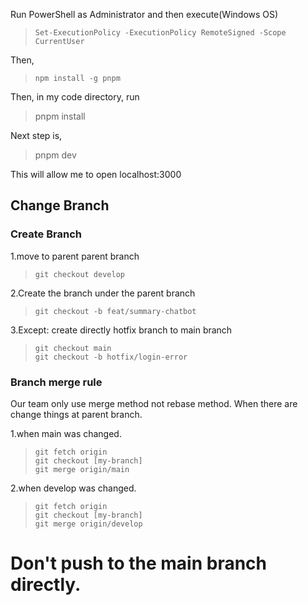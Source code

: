 Run PowerShell as Administrator and then execute(Windows OS)
> `Set-ExecutionPolicy -ExecutionPolicy RemoteSigned -Scope CurrentUser`

Then, 

> `npm install -g pnpm`

Then, in my code directory, run 
> pnpm install

Next step is, 
> pnpm dev

This will allow me to open localhost:3000


## Change Branch
### Create Branch
1.move to parent parent branch
> `git checkout develop`

2.Create the branch under the parent branch
> `git checkout -b feat/summary-chatbot`

3.Except: create directly hotfix branch to main branch
> `git checkout main`<br>
> `git checkout -b hotfix/login-error`

### Branch merge rule
Our team only use merge method not rebase method.
When there are change things at parent branch.

1.when main was changed.
> `git fetch origin`<br>
> `git checkout [my-branch]` <br>
> `git merge origin/main`

2.when develop was changed.
> `git fetch origin`<br>
> `git checkout [my-branch]`<br>
> `git merge origin/develop`



# Don't push to the main branch directly.

